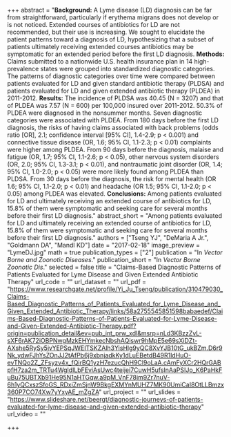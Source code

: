 +++
abstract = "**Background:** A Lyme disease (LD) diagnosis can be far from straightforward, particularly if erythema migrans does not develop or is not noticed. Extended courses of antibiotics for LD are not recommended, but their use is increasing. We sought to elucidate the patient patterns toward a diagnosis of LD, hypothesizing that a subset of patients ultimately receiving extended courses antibiotics may be symptomatic for an extended period before the first LD diagnosis. **Methods:** Claims submitted to a nationwide U.S. health insurance plan in 14 high-prevalence states were grouped into standardized diagnostic categories. The patterns of diagnostic categories over time were compared between patients evaluated for LD and given standard antibiotic therapy (PLDSA) and patients evaluated for LD and given extended antibiotic therapy (PLDEA) in 2011-2012. **Results:** The incidence of PLDSA was 40.45 (N = 3207) and that of PLDEA was 7.57 (N = 600) per 100,000 insured over 2011-2012. 50.3% of PLDEA were diagnosed in the nonsummer months. Seven diagnostic categories were associated with PLDEA. From 180 days before the first LD diagnosis, the risks of having claims associated with back problems (odds ratio [OR], 2.1; confidence interval [95% CI], 1.4-2.9; p < 0.001) and connective tissue disease (OR, 1.6; 95% CI, 1.1-2.3; p < 0.01) complaints were higher among PLDEA. From 90 days before the diagnosis, malaise and fatigue (OR, 1.7; 95% CI, 1.1-2.6; p < 0.05), other nervous system disorders (OR, 2.0; 95% CI, 1.3-3.1; p < 0.01), and nontraumatic joint disorder (OR, 1.4; 95% CI, 1.0-2.0; p < 0.05) were more likely found among PLDEA than PLDSA. From 30 days before the diagnosis, the risk for mental health (OR 1.6; 95% CI, 1.1-2.0; p < 0.01) and headache (OR 1.5; 95% CI, 1.1-2.0; p < 0.05) among PLDEA was elevated. **Conclusions:** Among patients evaluated for LD and ultimately receiving an extended course of antibiotics for LD, 15.8% of them were symptomatic and seeking care for several months before their first LD diagnosis."
abstract_short = "Among patients evaluated for LD and ultimately receiving an extended course of antibiotics for LD, 15.8% of them were symptomatic and seeking care for several months before their first LD diagnosis."
authors = ["Tseng YJ", "DeMaria A Jr.", "Goldmann DA", "Mandl KD"]
date = "2017-02-18"
image_preview = "LymeDJ.jpg"
math = true
publication_types = ["2"]
publication = "In *Vector Borne and Zoonotic Diseases*."
publication_short = "In *Vector Borne Zoonotic Dis*."
selected = false
title = "Claims-Based Diagnostic Patterns of Patients Evaluated for Lyme Disease and Given Extended Antibiotic Therapy"
url_code = ""
url_dataset = ""
url_pdf = "https://www.researchgate.net/profile/Yi_Ju_Tseng/publication/310479030_Claims-Based_Diagnostic_Patterns_of_Patients_Evaluated_for_Lyme_Disease_and_Given_Extended_Antibiotic_Therapy/links/58a2755545851598babaedef/Claims-Based-Diagnostic-Patterns-of-Patients-Evaluated-for-Lyme-Disease-and-Given-Extended-Antibiotic-Therapy.pdf?origin=publication_detail&ev=pub_int_prw_xdl&msrp=nLd3KBzzZvL-sXF6rAK72iOBPNwgMzkEHYmkecNbshAQiswr9hMpE5e69sXiDZt-AXshe5RySy5jvYEPSqJWEITSKZAlh3YisHlg9yQC8XvYJB10tG_ukBZm.D6r9Nk_ydwFJhYsZOnJJ2tAfPb6j9xbnjadkKy1dLuEBetdB49R1ldHuO-evTNQo2Z_ZFsyzv4x_fQirBQ1yzH7ezucQhH9Cl9oLaA.cAmFyXCr2HQrGABpfH7za2m_TRTu4WgIdlLbFEviAsUwc4teijei7CuwH5ufsInAaPSIJo_K6PaHkFuBu75UBTXb91He95N1aHTGqw.a9pM_VnF78jm9Zr7nuV-6h1yQCxszSfoGS_RDxiZmSjnW9BkgEXMYnMUHZ7MK90UmiCaI8OtLLBmzx360P7CO74Xw7yYxyAE_mZgZA"
url_project = ""
url_slides = "https://www.slideshare.net/beergt/diagnostic-journeys-of-patients-evaluated-for-lyme-disease-and-given-extended-antibiotic-therapy"
url_video = ""

+++
